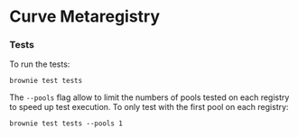 # Curve Metaregistry

### Tests

To run the tests:

`brownie test tests`

The `--pools` flag allow to limit the numbers of pools tested on each registry to speed up test execution. To only test with the first pool on each registry:

`brownie test tests --pools 1`
